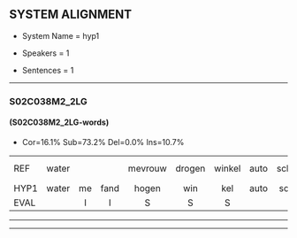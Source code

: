 
## SYSTEM ALIGNMENT

- System Name = hyp1

- Speakers = 1

- Sentences = 1

---

### S02C038M2_2LG

#### (S02C038M2_2LG-words)

- Cor=16.1%	Sub=73.2%	Del=0.0%	Ins=10.7%

|  |  |  |  |  |  |  |  |  |  |  |  |  |  |  |  |  |  |  |  |  |  |  |  |  |  |  |  |  |  |  |  |  |  |  |  |  |  |  |  |  |  |  |  |  |  |  |  |  |  |  |  |  |  |  |  |  |
|:--- |:---:|:---:|:---:|:---:|:---:|:---:|:---:|:---:|:---:|:---:|:---:|:---:|:---:|:---:|:---:|:---:|:---:|:---:|:---:|:---:|:---:|:---:|:---:|:---:|:---:|:---:|:---:|:---:|:---:|:---:|:---:|:---:|:---:|:---:|:---:|:---:|:---:|:---:|:---:|:---:|:---:|:---:|:---:|:---:|:---:|:---:|:---:|:---:|:---:|:---:|:---:|:---:|:---:|:---:|:---:|:---:|
| REF | water |  |  | mevrouw | drogen | winkel | auto | schouders | verhaal | koning | moeilijk | speelplaats | drinken | * | hoofdpijn | regen | vliegtuig | stoppen | opnieuw | gooien |  |  |  |  | sneeuwen | moeder | liedje | potlood | * | fietsbel*(bel) | vinger | dichtbij | meisje | * | chauffeur | muziek | waarom | * | scheuren | lawaai | zwemmen | * | * | vuurwerk*(werk) | appel | * | cola | kussen | eerste | * | * | circus | kleuren | voetbal | * | vlinder |
| HYP1 | water | me | fand | hogen | win | kel | auto | schouder | nerhaal | konin | molijk | speelplaat | deinken | hoofdblan | hoofdpijn | rrijgen | vliegtuig | stoppen | opnien | gooien | smeeuwen | mode | nietje | potlod | fiet | ed | fin | dicht | bij | misja | 'k | kan | 't | niek | zorren | meziek | waarom | school | speuren | wawi | wen | men | vuur | weg | u | apel | volu | kuschen | eerste | ke | ke | kk | kleuren | voot | bal | fleender |
| EVAL |  | I | I | S | S | S |  | S | S | S | S | S | S | S |  | S |  |  | S |  | I | I | I | I | S | S | S | S | S | S | S | S | S | S | S | S |  | S | S | S | S | S | S | S | S | S | S | S |  | S | S | S |  | S | S | S |
---

---

